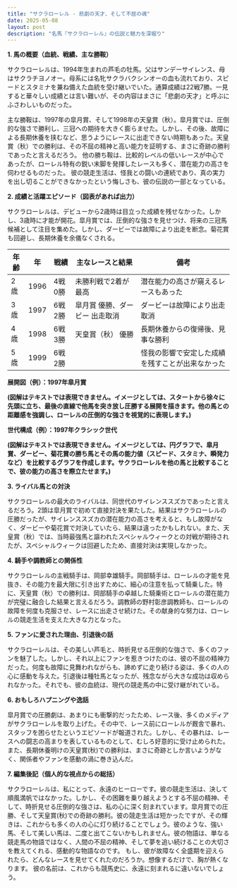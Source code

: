 ```yaml
---
title: "サクラローレル - 悲劇の天才、そして不屈の魂"
date: 2025-05-08
layout: post
description: "名馬『サクラローレル』の伝説と魅力を深堀り"
---
```


**1. 馬の概要（血統、戦績、主な勝鞍）**

サクラローレルは、1994年生まれの芦毛の牡馬。父はサンデーサイレンス、母はサクラチヨノオー。母系には名牝サクラバクシンオーの血も流れており、スピードとスタミナを兼ね備えた血統を受け継いでいた。通算成績は22戦7勝。一見すると華々しい成績とは言い難いが、その内容はまさに「悲劇の天才」と呼ぶにふさわしいものだった。

主な勝鞍は、1997年の皐月賞、そして1998年の天皇賞（秋）。皐月賞では、圧倒的な強さで勝利し、三冠への期待を大きく膨らませた。しかし、その後、故障による長期休養を挟むなど、思うようにレースに出走できない時期もあった。天皇賞（秋）での勝利は、その不屈の精神と高い能力を証明する、まさに奇跡の勝利であったと言えるだろう。  他の勝ち鞍は、比較的レベルの低いレースが中心であったが、ローレル特有の鋭い末脚を発揮したレースも多く、潜在能力の高さを伺わせるものだった。  彼の競走生活は、怪我との闘いの連続であり、真の実力を出し切ることができなかったという悔しさも、彼の伝説の一部となっている。


**2. 成績と活躍エピソード（図表があれば出力）**

サクラローレルは、デビューから2歳時は目立った成績を残せなかった。しかし、3歳時に才能が開花。皐月賞では、圧倒的な強さを見せつけ、将来の三冠馬候補として注目を集めた。しかし、ダービーでは故障により出走を断念。菊花賞も回避し、長期休養を余儀なくされる。

| 年齢 | 年 | 戦績 | 主なレースと結果 | 備考 |
|---|---|---|---|---|
| 2歳 | 1996 | 4戦0勝 |  未勝利戦で2着が最高 |  潜在能力の高さが窺えるレースもあった |
| 3歳 | 1997 | 6戦2勝 | 皐月賞 優勝、ダービー 出走取消 | ダービーは故障により出走取消 |
| 4歳 | 1998 | 6戦3勝 | 天皇賞（秋） 優勝 |  長期休養からの復帰後、見事な勝利 |
| 5歳 | 1999 | 6戦2勝 |  |  怪我の影響で安定した成績を残すことが出来なかった |


**展開図（例）：1997年皐月賞**

**(図解はテキストでは表現できません。イメージとしては、スタートから徐々に先頭に立ち、最後の直線で他馬を突き放し圧勝する展開を描きます。他の馬との距離感を強調し、ローレルの圧倒的な強さを視覚的に表現します。)**

**世代構成（例）：1997年クラシック世代**

**(図解はテキストでは表現できません。イメージとしては、円グラフで、皐月賞、ダービー、菊花賞の勝ち馬とその馬の能力値（スピード、スタミナ、瞬発力など）を比較するグラフを作成します。サクラローレルを他の馬と比較することで、彼の能力の高さを際立たせます。)**


**3. ライバル馬との対決**

サクラローレルの最大のライバルは、同世代のサイレンススズカであったと言えるだろう。2頭は皐月賞で初めて直接対決を果たした。結果はサクラローレルの圧勝だったが、サイレンススズカの潜在能力の高さを考えると、もし故障がなく、ダービーや菊花賞で対決していたら、結果は違ったかもしれない。また、天皇賞（秋）では、当時最強馬と謳われたスペシャルウィークとの対戦が期待されたが、スペシャルウィークは回避したため、直接対決は実現しなかった。


**4. 騎手や調教師との関係性**

サクラローレルの主戦騎手は、岡部幸雄騎手。岡部騎手は、ローレルの才能を見抜き、その能力を最大限に引き出すために、細心の注意を払って騎乗した。特に、天皇賞（秋）での勝利は、岡部騎手の卓越した騎乗術とローレルの潜在能力が完璧に融合した結果と言えるだろう。調教師の野村彰彦調教師も、ローレルの故障を何度も克服させ、レースに出走させ続けた。その献身的な努力は、ローレルの競走生活を支えた大きな力となった。


**5. ファンに愛された理由、引退後の話**

サクラローレルは、その美しい芦毛と、時折見せる圧倒的な強さで、多くのファンを魅了した。しかし、それ以上にファンを惹きつけたのは、彼の不屈の精神力だった。何度も故障に見舞われながらも、諦めずに走り続ける姿は、多くの人の心に感動を与えた。引退後は種牡馬となったが、残念ながら大きな成功は収められなかった。それでも、彼の血統は、現代の競走馬の中に受け継がれている。


**6. おもしろハプニングや逸話**

皐月賞での圧勝劇は、あまりにも衝撃的だったため、レース後、多くのメディアがサクラローレルを取り上げた。その中で、レース前にローレルが厩舎で暴れ、スタッフを困らせたというエピソードが報道された。しかし、その暴れは、レースへの闘志の高まりを表しているものとして、むしろ好意的に受け止められた。また、長期休養明けの天皇賞(秋)での勝利は、まさに奇跡としか言いようがなく、関係者やファンを感動の渦に巻き込んだ。


**7. 編集後記（個人的な視点からの総括）**

サクラローレルは、私にとって、永遠のヒーローです。彼の競走生活は、決して順風満帆ではなかった。しかし、その困難を乗り越えようとする不屈の精神、そして、時折見せる圧倒的な強さは、私の心に深く刻まれています。皐月賞での圧勝、そして天皇賞(秋)での奇跡の勝利。彼の競走生活は短かったですが、その輝きは、これからも多くの人の心に灯り続けることでしょう。彼のような、強い馬、そして美しい馬は、二度と出てこないかもしれません。彼の物語は、単なる競走馬の物語ではなく、人間の不屈の精神、そして夢を追い続けることの大切さを教えてくれる、感動的な物語なのです。  もし、彼が故障なく全盛期を迎えられたら、どんなレースを見せてくれたのだろうか。想像するだけで、胸が熱くなります。  彼の名前は、これからも競馬史に、永遠に刻まれるに違いないでしょう。
